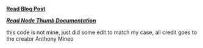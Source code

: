[**Read Blog Post**](https://anthonymineo.com/node-batch-file-rename-from-json/)

[**_Read Node Thumb Documentation_**](https://www.npmjs.com/package/node-thumbnail)



this code is not mine, just did some edit to match my case, all credit goes to the creator Anthony Mineo
